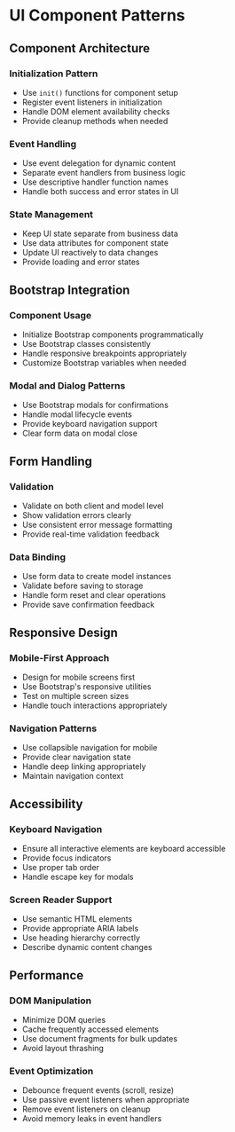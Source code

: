 # UI Component Patterns

## Component Architecture

### Initialization Pattern
- Use `init()` functions for component setup
- Register event listeners in initialization
- Handle DOM element availability checks
- Provide cleanup methods when needed

### Event Handling
- Use event delegation for dynamic content
- Separate event handlers from business logic
- Use descriptive handler function names
- Handle both success and error states in UI

### State Management
- Keep UI state separate from business data
- Use data attributes for component state
- Update UI reactively to data changes
- Provide loading and error states

## Bootstrap Integration

### Component Usage
- Initialize Bootstrap components programmatically
- Use Bootstrap classes consistently
- Handle responsive breakpoints appropriately
- Customize Bootstrap variables when needed

### Modal and Dialog Patterns
- Use Bootstrap modals for confirmations
- Handle modal lifecycle events
- Provide keyboard navigation support
- Clear form data on modal close

## Form Handling

### Validation
- Validate on both client and model level
- Show validation errors clearly
- Use consistent error message formatting
- Provide real-time validation feedback

### Data Binding
- Use form data to create model instances
- Validate before saving to storage
- Handle form reset and clear operations
- Provide save confirmation feedback

## Responsive Design

### Mobile-First Approach
- Design for mobile screens first
- Use Bootstrap's responsive utilities
- Test on multiple screen sizes
- Handle touch interactions appropriately

### Navigation Patterns
- Use collapsible navigation for mobile
- Provide clear navigation state
- Handle deep linking appropriately
- Maintain navigation context

## Accessibility

### Keyboard Navigation
- Ensure all interactive elements are keyboard accessible
- Provide focus indicators
- Use proper tab order
- Handle escape key for modals

### Screen Reader Support
- Use semantic HTML elements
- Provide appropriate ARIA labels
- Use heading hierarchy correctly
- Describe dynamic content changes

## Performance

### DOM Manipulation
- Minimize DOM queries
- Cache frequently accessed elements
- Use document fragments for bulk updates
- Avoid layout thrashing

### Event Optimization
- Debounce frequent events (scroll, resize)
- Use passive event listeners when appropriate
- Remove event listeners on cleanup
- Avoid memory leaks in event handlers